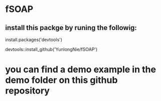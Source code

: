 # fSOAP
## install this packge by runing the followig: 

install.packages('devtools')

devtools::install_github('YunlongNie/fSOAP')

# you can find a demo example in the demo folder on this github repository

